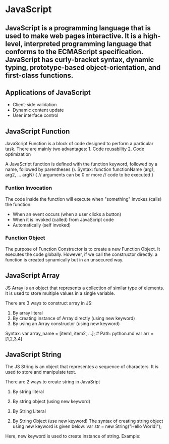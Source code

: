 # JavaScript
## JavaScript is a programming language that is used to make web pages interactive. It is a high-level, interpreted programming language that conforms to the ECMAScript specification. JavaScript has curly-bracket syntax, dynamic typing, prototype-based object-orientation, and first-class functions.

## Applications of JavaScript
- Client-side validation
- Dynamic content update
- User interface control

## JavaScript Function
JavaScript Function is a block of code designed to perform a particular task. There are mainly two advantages: 1. Code reusability 2. Code optimization

A JavaScript function is defined with the function keyword, followed by a name, followed by parentheses ().
Syntax:
function functionName (arg1, arg2, ... argN) {
  // arguments can be 0 or more
  // code to be executed
}

### Funtion Invocation
The code inside the function will execute when "something" invokes (calls) the function:
- When an event occurs (when a user clicks a button)
- When it is invoked (called) from JavaScript code
- Automatically (self invoked)

### Function Object
The purpose of Function Constructor is to create a new Function Object. It executes the code globally. However, if we call the constructor directly. a function is created synamically but in an unsecured way.

## JavaScript Array
JS Array is an object that represents a collection of similar type of elements. It is used to store multiple values in a single variable.

There are 3 ways to construct array in JS:
1. By array literal
2. By creating instance of Array directly (using new keyword)
3. By using an Array constructor (using new keyword)

Syntax:
var array_name = [item1, item2, ...]; # Path: python.md
var arr = [1,2,3,4]

## JavaScript String
The JS String is an object that representes a sequence of characters. It is used to store and manipulate text.

There are 2 ways to create string in JavaSript
1. By string literal
2. By string object (using new keyword)

1. By String Literal
<script>
  var str = "Hello World!";
  document.write(str);
</script>

2. By String Object (use new keyword)
The syntax of creating string object using new keyword is given below:
var str = new String("Hello World!");

Here, new keyword is used to create instance of string.
Example:
<!DOCTYPE html>
<html>
<body>
<script>
  var str = new String("Hello World!");
  document.write(str);
</script>
</body>
</html> 

